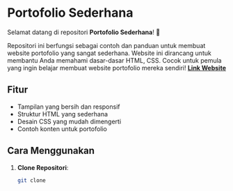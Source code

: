 # Portofolio Sederhana

Selamat datang di repositori **Portofolio Sederhana**! 🎉

Repositori ini berfungsi sebagai contoh dan panduan untuk membuat website portofolio yang sangat sederhana. Website ini dirancang untuk membantu Anda memahami dasar-dasar HTML, CSS. Cocok untuk pemula yang ingin belajar membuat website portofolio mereka sendiri!
**[Link Website](https://adyfas.github.io/TemplatePortofolio/)**

## Fitur

- Tampilan yang bersih dan responsif
- Struktur HTML yang sederhana
- Desain CSS yang mudah dimengerti
- Contoh konten untuk portofolio

## Cara Menggunakan

1. **Clone Repositori**: 
   ```bash
   git clone 
